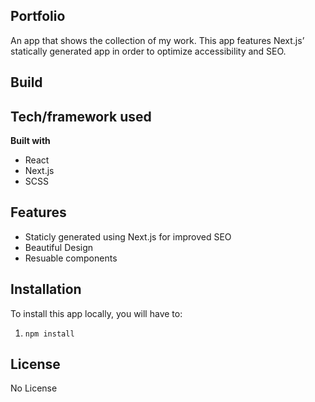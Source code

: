 ## Portfolio

An app that shows the collection of my work. This app features Next.js’ statically generated app in order to optimize accessibility and SEO.

## Build


## Tech/framework used

<b>Built with</b>

- React
- Next.js
- SCSS

## Features

- Staticly generated using Next.js for improved SEO 
- Beautiful Design
- Resuable components

## Installation

To install this app locally, you will have to:

1. `npm install`

## License

No License
